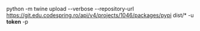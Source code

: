 python -m twine upload --verbose --repository-url https://git.edu.codespring.ro/api/v4/projects/1046/packages/pypi dist/* -u __token__ -p